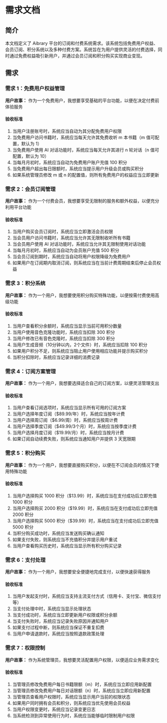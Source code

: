 # 需求文档

## 简介

本文档定义了 Aibrary 平台的订阅和付费系统需求。该系统包括免费用户权益、会员订阅、积分系统以及多种付费方案。系统旨在为用户提供灵活的付费选择，同时通过免费权益吸引新用户，并通过会员订阅和积分购买实现商业变现。

## 需求

### 需求 1：免费用户权益管理

**用户故事：** 作为一个免费用户，我想要享受基础的平台功能，以便在决定付费前体验服务

#### 验收标准

1. 当用户注册账号时，系统应当自动为其分配免费用户权限
2. 当免费用户访问书籍时，系统应当每天允许其免费收听 m 本书籍（m 值可配置，默认为 1）
3. 当免费用户使用 AI 对话功能时，系统应当每天允许其进行 n 轮对话（n 值可配置，默认为 10）
4. 当每月月初时，系统应当自动为免费用户账户充值 100 积分
5. 当免费用户超出每日限额时，系统应当提示用户升级会员或购买积分
6. 如果系统管理员修改 m 或 n 的配置值，则所有免费用户的权益应当立即更新

### 需求 2：会员订阅管理

**用户故事：** 作为一个付费会员，我想要享受无限制的服务和额外权益，以便充分利用平台功能

#### 验收标准

1. 当用户购买会员订阅时，系统应当立即激活会员权限
2. 当会员用户访问书籍时，系统应当允许其无限制收听所有书籍
3. 当会员用户使用 AI 对话功能时，系统应当允许其无限制使用对话功能
4. 当每月月初时，系统应当自动为会员账户充值 500 积分
5. 当会员订阅到期时，系统应当自动将用户权限降级为免费用户
6. 如果用户在订阅期内取消订阅，则系统应当在当前计费周期结束后停止会员权益

### 需求 3：积分系统

**用户故事：** 作为一个用户，我想要使用积分购买特殊功能，以便按需付费使用高级功能

#### 验收标准

1. 当用户查看积分余额时，系统应当显示当前可用积分数量
2. 当用户使用音色克隆功能时，系统应当扣除 300 积分
3. 当用户修改已有音色克隆时，系统应当扣除 300 积分
4. 当用户生成音频（10分钟以内，2个文件）时，系统应当扣除 100 积分
5. 如果用户积分不足，则系统应当阻止用户使用相应功能并提示购买积分
6. 当积分扣除时，系统应当记录详细的消费记录

### 需求 4：订阅方案管理

**用户故事：** 作为一个用户，我想要选择适合自己的订阅方案，以便灵活管理支出

#### 验收标准

1. 当用户查看订阅选项时，系统应当显示所有可用的订阅方案
2. 当用户选择年度订阅（$89.99/年）时，系统应当按年计费
3. 当用户选择周订阅（$6.99/周）时，系统应当按周计费
4. 当用户选择季度订阅（$49.99/3个月）时，系统应当按季度计费
5. 当用户选择月度订阅（$19.99/月）时，系统应当按月计费
6. 如果订阅自动续费失败，则系统应当通知用户并提供 3 天宽限期

### 需求 5：积分购买

**用户故事：** 作为一个用户，我想要直接购买积分，以便在不订阅会员的情况下使用特殊功能

#### 验收标准

1. 当用户选择购买 1000 积分（$13.99）时，系统应当在支付成功后立即充值 1000 积分
2. 当用户选择购买 2000 积分（$19.99）时，系统应当在支付成功后立即充值 2000 积分
3. 当用户选择购买 5000 积分（$39.99）时，系统应当在支付成功后立即充值 5000 积分
4. 当积分购买成功时，系统应当发送购买确认通知
5. 如果支付失败，则系统应当不充值积分并提示用户重试
6. 当用户查看购买历史时，系统应当显示所有积分购买记录

### 需求 6：支付处理

**用户故事：** 作为一个用户，我想要安全便捷地完成支付，以便快速获得服务

#### 验收标准

1. 当用户发起支付时，系统应当支持主流支付方式（信用卡、支付宝、微信支付等）
2. 当支付处理中时，系统应当显示处理状态
3. 当支付成功时，系统应当立即更新用户权限或积分余额
4. 当支付失败时，系统应当记录失败原因并通知用户
5. 如果支付过程中断，则系统应当保证不重复扣费
6. 当用户申请退款时，系统应当按照退款政策处理

### 需求 7：权限控制

**用户故事：** 作为系统管理员，我想要灵活配置用户权限，以便适应业务需求变化

#### 验收标准

1. 当管理员修改免费用户每日书籍限额（m）时，系统应当立即应用新配置
2. 当管理员修改免费用户每日对话限额（n）时，系统应当立即应用新配置
3. 当管理员查看用户权限时，系统应当显示用户当前的权限状态
4. 如果用户同时拥有会员和积分，则系统应当优先使用会员权益
5. 当用户权限变更时，系统应当记录变更日志
6. 当系统检测到异常使用行为时，系统应当能够临时限制用户权限

